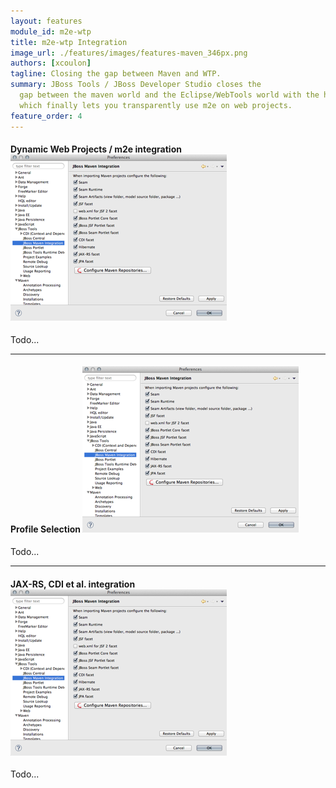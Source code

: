 ```yaml
---
layout: features
module_id: m2e-wtp
title: m2e-wtp Integration
image_url: ./features/images/features-maven_346px.png
authors: [xcoulon]
tagline: Closing the gap between Maven and WTP.
summary: JBoss Tools / JBoss Developer Studio closes the 
  gap between the maven world and the Eclipse/WebTools world with the help of the m2e-wtp integration, 
  which finally lets you transparently use m2e on web projects.
feature_order: 4
---
```


#### Dynamic Web Projects / m2e integration ![Integration](./images/features-maven_346px.png)
Todo...

* * *
#### Profile Selection ![Profile selection](./images/features-maven_346px.png)
Todo...

* * *
#### JAX-RS, CDI et al. integration ![Integration](./images/features-maven_346px.png)
Todo...
